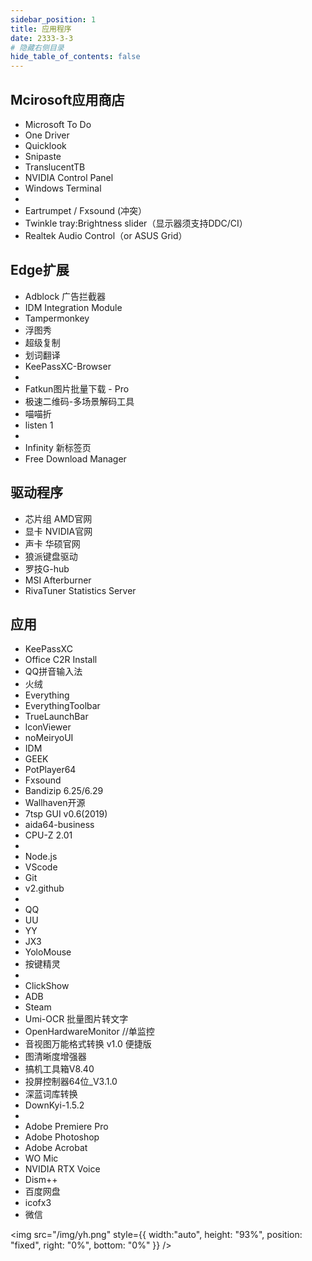 ```yaml
---
sidebar_position: 1
title: 应用程序
date: 2333-3-3
# 隐藏右侧目录
hide_table_of_contents: false
---
```


## Mcirosoft应用商店

- Microsoft To Do
- One Driver
- Quicklook
- Snipaste
- TranslucentTB
- NVIDIA Control Panel
- Windows Terminal
- 
- Eartrumpet / Fxsound (冲突）
- Twinkle tray:Brightness slider（显示器须支持DDC/CI）
- Realtek Audio Control（or ASUS Grid）

## Edge扩展

- Adblock 广告拦截器
- IDM Integration Module
- Tampermonkey
- 浮图秀
- 超级复制
- 划词翻译
- KeePassXC-Browser
- 
- Fatkun图片批量下载 - Pro
- 极速二维码-多场景解码工具
- 喵喵折
- listen 1 
- 
- Infinity 新标签页
- Free Download Manager

## 驱动程序

- 芯片组 AMD官网
- 显卡 NVIDIA官网
- 声卡 华硕官网
- 狼派键盘驱动
- 罗技G-hub
- MSI Afterburner
- RivaTuner Statistics Server

## 应用

- KeePassXC
- Office C2R Install
- QQ拼音输入法
- 火绒
- Everything
- EverythingToolbar
- TrueLaunchBar
- lconViewer
- noMeiryoUI
- IDM
- GEEK
- PotPlayer64
- Fxsound
- Bandizip 6.25/6.29
- Wallhaven开源
- 7tsp GUI v0.6(2019)
- aida64-business
- CPU-Z 2.01
-  
- Node.js
- VScode
- Git
- v2.github
- 
- QQ
- UU
- YY
- JX3
- YoloMouse
- 按键精灵
- 
- ClickShow
- ADB
- Steam
- Umi-OCR 批量图片转文字
- OpenHardwareMonitor //单监控
- 音视图万能格式转换 v1.0 便捷版
- 图清晰度增强器
- 搞机工具箱V8.40
- 投屏控制器64位_V3.1.0
- 深蓝词库转换
- DownKyi-1.5.2
- 
- Adobe Premiere Pro
- Adobe Photoshop
- Adobe Acrobat
- WO Mic
- NVIDIA RTX Voice
- Dism++
- 百度网盘
- icofx3
- 微信


<img  src="/img/yh.png" style={{ width:"auto", height: "93%", position: "fixed", right: "0%", bottom: "0%" }} />